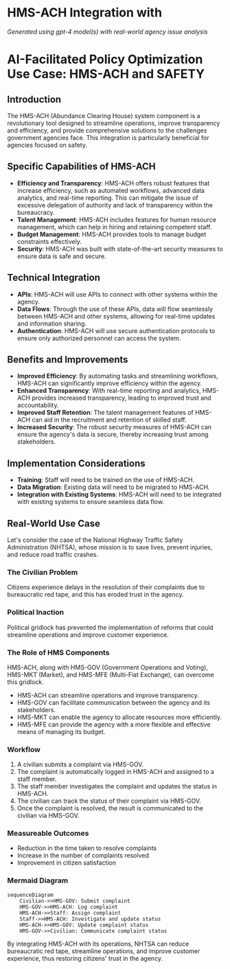 # HMS-ACH Integration with 

*Generated using gpt-4 model(s) with real-world agency issue analysis*

# AI-Facilitated Policy Optimization Use Case: HMS-ACH and SAFETY

## Introduction

The HMS-ACH (Abundance Clearing House) system component is a revolutionary tool designed to streamline operations, improve transparency and efficiency, and provide comprehensive solutions to the challenges government agencies face. This integration is particularly beneficial for agencies focused on safety.

## Specific Capabilities of HMS-ACH

- **Efficiency and Transparency**: HMS-ACH offers robust features that increase efficiency, such as automated workflows, advanced data analytics, and real-time reporting. This can mitigate the issue of excessive delegation of authority and lack of transparency within the bureaucracy.
- **Talent Management**: HMS-ACH includes features for human resource management, which can help in hiring and retaining competent staff.
- **Budget Management**: HMS-ACH provides tools to manage budget constraints effectively.
- **Security**: HMS-ACH was built with state-of-the-art security measures to ensure data is safe and secure.

## Technical Integration

- **APIs**: HMS-ACH will use APIs to connect with other systems within the agency.
- **Data Flows**: Through the use of these APIs, data will flow seamlessly between HMS-ACH and other systems, allowing for real-time updates and information sharing.
- **Authentication**: HMS-ACH will use secure authentication protocols to ensure only authorized personnel can access the system.

## Benefits and Improvements

- **Improved Efficiency**: By automating tasks and streamlining workflows, HMS-ACH can significantly improve efficiency within the agency.
- **Enhanced Transparency**: With real-time reporting and analytics, HMS-ACH provides increased transparency, leading to improved trust and accountability.
- **Improved Staff Retention**: The talent management features of HMS-ACH can aid in the recruitment and retention of skilled staff.
- **Increased Security**: The robust security measures of HMS-ACH can ensure the agency's data is secure, thereby increasing trust among stakeholders.

## Implementation Considerations

- **Training**: Staff will need to be trained on the use of HMS-ACH.
- **Data Migration**: Existing data will need to be migrated to HMS-ACH.
- **Integration with Existing Systems**: HMS-ACH will need to be integrated with existing systems to ensure seamless data flow.

## Real-World Use Case

Let's consider the case of the National Highway Traffic Safety Administration (NHTSA), whose mission is to save lives, prevent injuries, and reduce road traffic crashes.

### The Civilian Problem

Citizens experience delays in the resolution of their complaints due to bureaucratic red tape, and this has eroded trust in the agency.

### Political Inaction

Political gridlock has prevented the implementation of reforms that could streamline operations and improve customer experience.

### The Role of HMS Components

HMS-ACH, along with HMS-GOV (Government Operations and Voting), HMS-MKT (Market), and HMS-MFE (Multi-Fiat Exchange), can overcome this gridlock. 

- HMS-ACH can streamline operations and improve transparency.
- HMS-GOV can facilitate communication between the agency and its stakeholders.
- HMS-MKT can enable the agency to allocate resources more efficiently.
- HMS-MFE can provide the agency with a more flexible and effective means of managing its budget.

### Workflow

1. A civilian submits a complaint via HMS-GOV.
2. The complaint is automatically logged in HMS-ACH and assigned to a staff member.
3. The staff member investigates the complaint and updates the status in HMS-ACH.
4. The civilian can track the status of their complaint via HMS-GOV.
5. Once the complaint is resolved, the result is communicated to the civilian via HMS-GOV.

### Measureable Outcomes

- Reduction in the time taken to resolve complaints
- Increase in the number of complaints resolved
- Improvement in citizen satisfaction

### Mermaid Diagram

```mermaid
sequenceDiagram
    Civilian->>HMS-GOV: Submit complaint
    HMS-GOV->>HMS-ACH: Log complaint
    HMS-ACH->>Staff: Assign complaint
    Staff->>HMS-ACH: Investigate and update status
    HMS-ACH->>HMS-GOV: Update complaint status
    HMS-GOV->>Civilian: Communicate complaint status
```

By integrating HMS-ACH with its operations, NHTSA can reduce bureaucratic red tape, streamline operations, and improve customer experience, thus restoring citizens' trust in the agency.